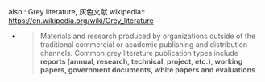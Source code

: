 also:: Grey literature, 灰色文献
wikipedia:: https://en.wikipedia.org/wiki/Grey_literature

- > Materials and research produced by organizations outside of the traditional commercial or academic publishing and distribution channels.
  Common grey literature publication types include **reports (annual, research, technical, project, etc.), working papers, government documents, white papers and evaluations**.